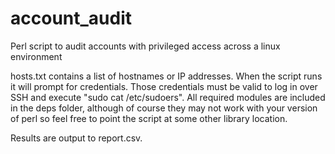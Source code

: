 account_audit
=============

Perl script to audit accounts with privileged access across a linux environment

hosts.txt contains a list of hostnames or IP addresses. When the script runs
it will prompt for credentials. Those credentials must be valid to log in 
over SSH and execute "sudo cat /etc/sudoers". All required modules are
included in the deps folder, although of course they may not work with
your version of perl so feel free to point the script at some other library
location.

Results are output to report.csv.
